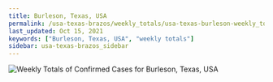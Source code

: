 ```yaml
---
title: Burleson, Texas, USA
permalink: /usa-texas-brazos/weekly_totals/usa-texas-burleson-weekly_totals.html
last_updated: Oct 15, 2021
keywords: ["Burleson, Texas, USA", "weekly totals"]
sidebar: usa-texas-brazos_sidebar
---
```


![Weekly Totals of Confirmed Cases for Burleson, Texas, USA](/covid_tracker/images/graphs/usa-texas-burleson-weekly_totals_graph.png)
